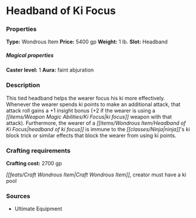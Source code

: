 ﻿---
Title: "Headband of Ki Focus"
Type: "Wondrous Item"
Price: "5400 gp"
Weight: "1 lb."
Slot: "Headband"
Caster level: "1"
Aura: "faint abjuration"
Description: |
  "This tied headband helps the wearer focus his _ki_ more effectively. Whenever the wearer spends _ki_ points to make an additional attack, that attack roll gains a +1 insight bonus (+2 if the wearer is using a _ki_ focus weapon with that attack). Furthermore, the wearer of a _headband of ki focus_ is immune to the ninja's _ki_ block trick or similar effects that block the wearer from using _ki_ points."
Crafting cost: "2700 gp"
Sources: "['Ultimate Equipment']"
---

# Headband of Ki Focus

### Properties

**Type:** Wondrous Item **Price:** 5400 gp **Weight:** 1 lb. **Slot:** Headband

##### Magical properties

**Caster level:** 1 **Aura:** faint abjuration

### Description

This tied headband helps the wearer focus his ki more effectively. Whenever the wearer spends ki points to make an additional attack, that attack roll gains a +1 insight bonus (+2 if the wearer is using a _[[items/Weapon Magic Abilities/Ki Focus|ki focus]]_ weapon with that attack). Furthermore, the wearer of a _[[items/Wondrous Item/Headband of Ki Focus|headband of ki focus]]_ is immune to the _[[classes/Ninja|ninja]]_'s ki block trick or similar effects that block the wearer from using ki points.

### Crafting requirements

**Crafting cost:** 2700 gp

_[[feats/Craft Wondrous Item|Craft Wondrous Item]]_, creator must have a ki pool

### Sources

* Ultimate Equipment
